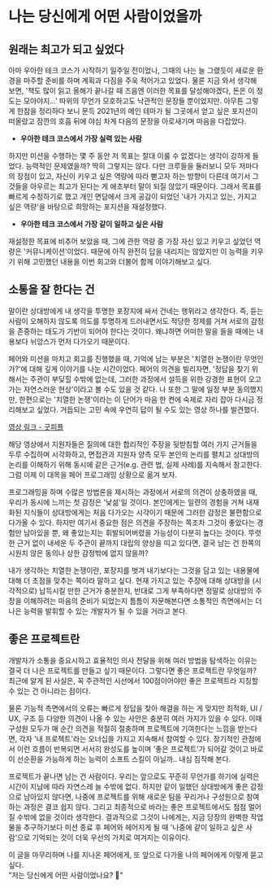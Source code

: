 # 나는 당신에게 어떤 사람이었을까

## 원래는 최고가 되고 싶었다

아마 우아한 테크 코스가 시작하기 일주일 전이었나, 그때의 나는 늘 그랬듯이 새로운 환경을 마주할 준비를 하며 계획과 다짐을 주욱 적어가고 있었다. 물론 지금 와서 생각해 보면, '책도 많이 읽고 올해가 끝나갈 때 즈음엔 이러한 목표를 달성해야겠다, 돈은 이 정도는 모아야지...' 따위의 무언가 모호하고도 낙관적인 문장들 뿐이었지만. 아무튼 그렇게 한참을 정리하다 보니 문득 2021년의 메인 테마가 될 그곳에서 얻고 싶은 포지션이 떠올랐고 잠깐의 호흡 뒤에 야심 차게 다음의 문장을 아로새기며 마음을 다잡았다.

- **우아한 테크 코스에서 가장 실력 있는 사람**

하지만 미션을 수행하는 몇 주 동안 저 목표는 절대 이룰 수 없겠다는 생각이 강하게 들었다. 능력적인 문제였을까? 딱히 그렇지는 않다. 다만 크루들을 둘러보니 모두 저마다의 장점이 있고, 자신이 키우고 싶은 역량에 따라 뻗고자 하는 방향이 다른데 여기서 그것들을 아우르는 최고가 된다는 게 애초부터 말이 되질 않았기 때문이다. 그래서 목표를 빠르게 수정하기로 했고 개인 면담에서 크게 공감이 되었던 '내가 가지고 있는, 가지고 싶은 역량'을 바탕으로 희망하는 포지션을 재설정했다.

- **우아한 테크 코스에서 가장 같이 일하고 싶은 사람**

재설정한 목표에 비추어 보았을 때, 그에 관한 역량 중 가장 자신 있고 키우고 싶었던 역량은 '커뮤니케이션'이었다. 때문에 아직 완전히 답을 내리지는 않았지만 이 능력을 키우기 위해 고민했던 내용을 이번 회고와 더불어 함께 이야기해보고 싶다.

## 소통을 잘 한다는 건

말이란 상대방에게 내 생각을 투명한 포장지에 싸서 건네는 행위라고 생각한다. 즉, 듣는 사람이 오해하지 않도록 의도를 투명하게 드러내면서도 적당한 정제를 거쳐 서로의 감정을 존중하는 태도가 기반이 되어야 한다는 것이다. 왜냐하면 어떠한 말을 들을 때에는 내용보다 뉘앙스가 먼저 다가오기 때문이다.

페어와 미션을 마치고 회고를 진행했을 때, 기억에 남는 부분은 '치열한 논쟁이란 무엇인가?'에 대해 깊게 이야기를 나눈 시간이었다. 페어의 의견을 빌리자면, '정답을 찾기 위해서는 주관이 부딪힐 수밖에 없는데, 그러한 과정에서 설득을 위한 강경한 표현이 오고 가는 자연스러운 현상'이라고 볼 수도 있을 것 같다. 나 또한 그 말에 일정 부분 동의했지만, 한편으로는 '치열한 논쟁'이라는 이 단어가 마음 한 켠에 숙제로 자리 잡아 다시금 정리해보고 싶었다. 거듭되는 고민 속에 우연히 답이 될 수도 있는 영상 하나를 발견했다.

[영상 링크 - 굿피플](https://www.youtube.com/watch?v=Vz3HFYeMQTM)

해당 영상에서 지원자들은 질의에 대한 합리적인 주장을 뒷받침할 여러 가지 근거들을 두루 수집하며 시각화하고, 면접관과 지원자 양측 모두 본인의 논리를 펼치고 상대방의 논리를 이해하기 위해 동시에 같은 근거(e.g. 관련 법, 실제 사례)를 지속해서 참고한다. 그럼 이제 이 대목을 페어 프로그래밍 상황으로 옮겨 보자.

프로그래밍을 하며 수많은 방법론을 제시하는 과정에서 서로의 의견이 상충하였을 때, 우리가 동시에 느끼는 첫 감정은 '낯섦'일 것이다. 본인에게는 일련의 경험을 거쳐 내재화된 지식들이 상대방에게는 처음 다가오는 시각이기 때문에 그러한 감정은 불편함으로 다가올 수 있다. 하지만 여기서 중요한 점은 의견을 주장하는 쪽조차 그것이 좋았다는 경험만 남아있을 뿐, 왜 좋았는지는 휘발되어버렸을 가능성이 다분히 높다는 것이다. 뚜렷한 근거 없이 내세운 두 주관이 끝까지 대립의 양상을 띠고 있다면, 결국 남는 건 한쪽의 시원치 않은 동의나 상한 감정밖에 없지 않을까?

내가 생각하는 치열한 논쟁이란, 포장지를 벗겨 내기보다는 그것을 담고 있는 내용물에 대해 더 초점을 맞추는 쪽이라 말하고 싶다. 현재 가지고 있는 주장에 대해 상대방을 (시각적으로) 납득시킬 만한 근거가 충분한지, 반대로 그게 부족하다면 정말로 상대방의 주장을 이해하려는 마음의 준비가 되었는지 틈틈이 자문해본다면 소통적인 측면에서는 더 나은 능력을 발휘할 수 있는 개발자가 될 수 있을 거라고 본다.

## 좋은 프로젝트란

개발자가 소통을 중요시하고 효율적인 의사 전달을 위해 여러 방법을 탐색하는 이유는 결국 더 나은 프로젝트를 만들고 싶기 때문이다. 그렇다면 좋은 프로젝트란 무엇일까? 최근에 알게 된 사실은, 꼭 주관적인 시선에서 100점이어야만 좋은 프로젝트라 지칭할 수 있는 건 아니라는 점이다.

물론 기능적 측면에서의 오류는 빠르게 정답을 찾아 해결을 하는 게 맞지만 최적화, UI / UX, 구조 등 다양한 의견이 나올 수 있는 사안은 충분히 여러 가지가 있을 수 있다. 이때 구성원 모두가 매 순간 의견을 적절히 절충하며 프로젝트에 기여한다는 느낌을 받는다면, 각자 '내 프로젝트'라는 오너십을 가지고 지속해서 참여할 수 있다. 장기적인 관점에서 이런 흐름이 반복되면 서서히 완성도를 높이며 '좋은 프로젝트'가 되어갈 것이고 바로 이 선순환을 가능하게 하는 능력이 소프트 스킬이 아닐까.. 내심 짐작해 본다.

프로젝트가 끝나면 남는 건 사람이다. 우리는 앞으로도 꾸준히 무언가를 하기에 실력은 시간이 지남에 따라 자연스레 늘 수밖에 없다. 하지만 같이 일했던 상대방에게 좋은 감정으로 남아있지 않다면, 나중에 프로젝트를 위해 새로운 팀을 꾸리거나 구성원으로 참여하는 과정은 결코 쉽지 않다. 그리고 최종적으로 바라는 좋은 프로젝트에서도 점점 멀어질 수밖에 없을 것이라 생각한다. 결과적으로 그것이 나에게는, 지금 당장의 완벽한 작업물을 추구하기보다 미션 종료 후 페어와 헤어지게 될 때 '나중에 같이 일하고 싶은 사람'으로 기억되는 것이 더욱 우선의 가치로 여겨지는 이유이다.

이 글을 마무리하며 나를 지나온 페어에게, 또 앞으로 다가올 나의 페어에게 이렇게 묻고 싶다.  
"저는 당신에게 어떤 사람이었나요? 🙂"
